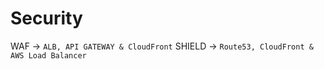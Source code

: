 # Security
WAF -> `ALB, API GATEWAY & CloudFront`
SHIELD -> `Route53, CloudFront & AWS Load Balancer`
